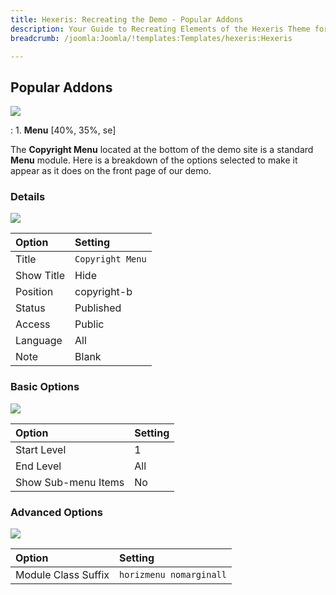 ```yaml
---
title: Hexeris: Recreating the Demo - Popular Addons
description: Your Guide to Recreating Elements of the Hexeris Theme for Joomla
breadcrumb: /joomla:Joomla/!templates:Templates/hexeris:Hexeris

---
```


Popular Addons
----
![][demo]

:   1. **Menu** [40%, 35%, se]

The **Copyright Menu** located at the bottom of the demo site is a standard **Menu** module. Here is a breakdown of the options selected to make it appear as it does on the front page of our demo.

### Details
![][demo2]

| Option            | Setting           |  
| :---------------- | :---------------- |  
| Title             | `Copyright Menu`  |  
| Show Title        | Hide              |  
| Position          | copyright-b       |  
| Status            | Published         |  
| Access            | Public            |   
| Language          | All               |  
| Note              | Blank             |  

### Basic Options
![][demo3]

| Option              | Setting          |  
| :------------------ | :--------------- |  
| Start Level         | 1                |  
| End Level           | All              |  
| Show Sub-menu Items | No               |  

### Advanced Options
![][demo4]

| Option              | Setting                 |  
| :------------------ | :---------------------- |  
| Module Class Suffix | `horizmenu nomarginall` |  

[demo]: assets/demo_7.jpeg
[demo2]: assets/copyright_1.jpeg
[demo3]: assets/copyright_2.jpeg
[demo4]: assets/copyright_3.jpeg